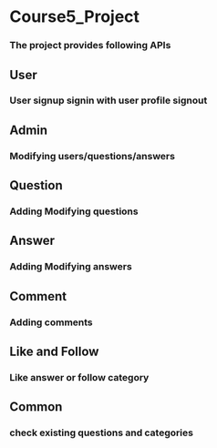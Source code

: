 # Course5_Project
### The project provides following APIs

## User
### User signup signin with user profile signout
## Admin
### Modifying users/questions/answers
## Question
### Adding Modifying questions
## Answer
### Adding Modifying answers
## Comment
### Adding comments
## Like and Follow
### Like answer or follow category
## Common
### check existing questions and categories
